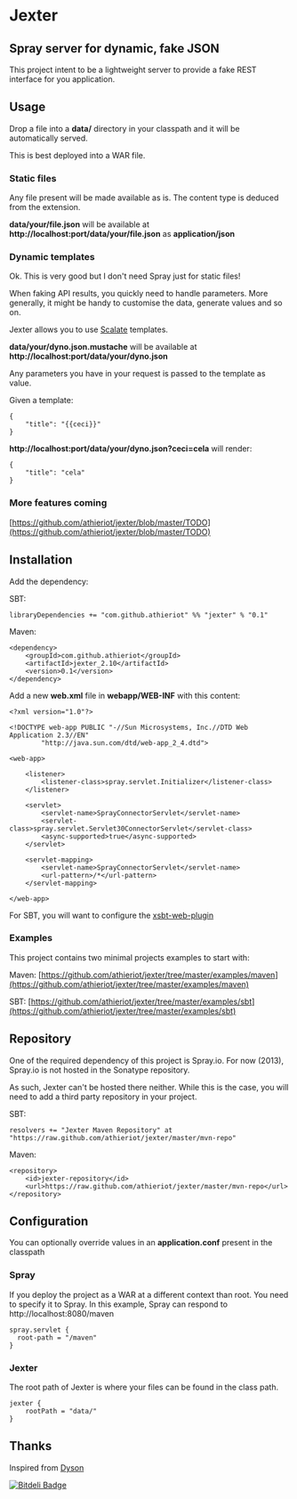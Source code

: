 # Jexter

## Spray server for dynamic, fake JSON 

This project intent to be a lightweight server to provide a fake REST interface for you application.

## Usage

Drop a file into a __data/__ directory in your classpath and it will be automatically served.

This is best deployed into a WAR file.

### Static files

Any file present will be made available as is.
The content type is deduced from the extension.

__data/your/file.json__ will be available at __http://localhost:port/data/your/file.json__ as __application/json__

### Dynamic templates

Ok. This is very good but I don't need Spray just for static files!

When faking API results, you quickly need to handle parameters.
More generally, it might be handy to customise the data, generate values and so on.

Jexter allows you to use [Scalate](http://scalate.fusesource.org/) templates.

__data/your/dyno.json.mustache__ will be available at __http://localhost:port/data/your/dyno.json__

Any parameters you have in your request is passed to the template as value.

Given a template:

```
{
    "title": "{{ceci}}"
}
```

__http://localhost:port/data/your/dyno.json?ceci=cela__ will render:

```
{
    "title": "cela"
}
```

### More features coming

[https://github.com/athieriot/jexter/blob/master/TODO](https://github.com/athieriot/jexter/blob/master/TODO)

## Installation

Add the dependency:

SBT:
```
libraryDependencies += "com.github.athieriot" %% "jexter" % "0.1"
```

Maven:
```
<dependency>
    <groupId>com.github.athieriot</groupId>
    <artifactId>jexter_2.10</artifactId>
    <version>0.1</version>
</dependency>
```

Add a new __web.xml__ file in __webapp/WEB-INF__ with this content:

```
<?xml version="1.0"?>

<!DOCTYPE web-app PUBLIC "-//Sun Microsystems, Inc.//DTD Web Application 2.3//EN"
        "http://java.sun.com/dtd/web-app_2_4.dtd">

<web-app>

    <listener>
        <listener-class>spray.servlet.Initializer</listener-class>
    </listener>

    <servlet>
        <servlet-name>SprayConnectorServlet</servlet-name>
        <servlet-class>spray.servlet.Servlet30ConnectorServlet</servlet-class>
        <async-supported>true</async-supported>
    </servlet>

    <servlet-mapping>
        <servlet-name>SprayConnectorServlet</servlet-name>
        <url-pattern>/*</url-pattern>
    </servlet-mapping>

</web-app>
```

For SBT, you will want to configure the [xsbt-web-plugin](https://github.com/JamesEarlDouglas/xsbt-web-plugin)

### Examples

This project contains two minimal projects examples to start with:

Maven: [https://github.com/athieriot/jexter/tree/master/examples/maven](https://github.com/athieriot/jexter/tree/master/examples/maven)

SBT: [https://github.com/athieriot/jexter/tree/master/examples/sbt](https://github.com/athieriot/jexter/tree/master/examples/sbt)

## Repository

One of the required dependency of this project is Spray.io.
For now (2013), Spray.io is not hosted in the Sonatype repository.

As such, Jexter can't be hosted there neither.
While this is the case, you will need to add a third party repository in your project.

SBT:
```
resolvers += "Jexter Maven Repository" at "https://raw.github.com/athieriot/jexter/master/mvn-repo"
```

Maven:
```
<repository>
    <id>jexter-repository</id>
    <url>https://raw.github.com/athieriot/jexter/master/mvn-repo</url>
</repository>
```

## Configuration

You can optionally override values in an __application.conf__ present in the classpath

### Spray


If you deploy the project as a WAR at a different context than root.
You need to specify it to Spray.
In this example, Spray can respond to http://localhost:8080/maven

```
spray.servlet {
  root-path = "/maven"
}

```

### Jexter

The root path of Jexter is where your files can be found in the class path.

```
jexter {
    rootPath = "data/"
}
```

## Thanks

Inspired from [Dyson](https://github.com/webpro/dyson)


[![Bitdeli Badge](https://d2weczhvl823v0.cloudfront.net/athieriot/jexter/trend.png)](https://bitdeli.com/free "Bitdeli Badge")

